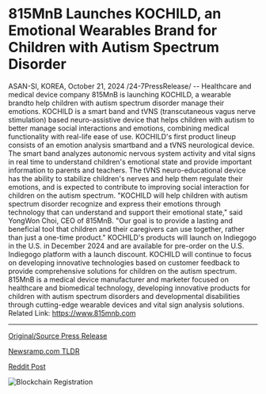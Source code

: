 # 815MnB Launches KOCHILD, an Emotional Wearables Brand for Children with Autism Spectrum Disorder

ASAN-SI, KOREA, October 21, 2024 /24-7PressRelease/ -- Healthcare and medical device company 815MnB is launching KOCHILD, a wearable brandto help children with autism spectrum disorder manage their emotions. KOCHILD is a smart band and tVNS (transcutaneous vagus nerve stimulation) based neuro-assistive device that helps children with autism to better manage social interactions and emotions, combining medical functionality with real-life ease of use.  KOCHILD's first product lineup consists of an emotion analysis smartband and a tVNS neurological device. The smart band analyzes autonomic nervous system activity and vital signs in real time to understand children's emotional state and provide important information to parents and teachers. The tVNS neuro-educational device has the ability to stabilize children's nerves and help them regulate their emotions, and is expected to contribute to improving social interaction for children on the autism spectrum.  "KOCHILD will help children with autism spectrum disorder recognize and express their emotions through technology that can understand and support their emotional state," said YongWon Choi, CEO of 815MnB. "Our goal is to provide a lasting and beneficial tool that children and their caregivers can use together, rather than just a one-time product."  KOCHILD's products will launch on Indiegogo in the U.S. in December 2024 and are available for pre-order on the U.S. Indiegogo platform with a launch discount. KOCHILD will continue to focus on developing innovative technologies based on customer feedback to provide comprehensive solutions for children on the autism spectrum.  815MnB is a medical device manufacturer and marketer focused on healthcare and biomedical technology, developing innovative products for children with autism spectrum disorders and developmental disabilities through cutting-edge wearable devices and vital sign analysis solutions.  Related Link: https://www.815mnb.com 

---

[Original/Source Press Release](https://www.24-7pressrelease.com/press-release/515418/815mnb-launches-kochild-an-emotional-wearables-brand-for-children-with-autism-spectrum-disorder)
                    

[Newsramp.com TLDR](https://newsramp.com/curated-news/healthcare-company-815mnb-launches-kochild-wearable-brand-for-children-with-autism/23e37b4e4f9c8f5822a7140d8aa807ef) 

 



[Reddit Post](https://www.reddit.com/r/HealthCareNewsInfo/comments/1g91d7b/healthcare_company_815mnb_launches_kochild/) 



![Blockchain Registration](https://cdn.newsramp.app/24-7PressRelease/qrcode/2410/21/beanvsfT.webp)